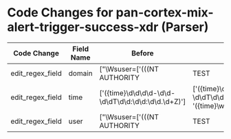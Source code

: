 # Code Changes for pan-cortex-mix-alert-trigger-success-xdr (Parser)

| Code Change | Field Name | Before | After |
|-------------|------------|--------|-------|
| edit_regex_field | domain | ["\Wsuser=\['(((NT AUTHORITY|TEST|({domain}[^\\\=]+))\\+)?(({user}N\/A|LOCAL SERVICE|SYSTEM|Administrator|NETWORK SERVICE|[\w\.\-\!\#\^\~]{1,40}\$?)))(',\s|'\]\s+\w+=)"] | ["\Wsuser=\['(((NT AUTHORITY|TEST|({domain}[^\\\=]+))\\+)?(N\/A|({user}LOCAL SERVICE|SYSTEM|Administrator|NETWORK SERVICE|[\w\.\-\!\#\^\~]{1,40}\$?)))(',\s|'\]\s+\w+=)"] |
| edit_regex_field | time | ['({time}\d\d\d\d-\d\d-\d\dT\d\d:\d\d:\d\d\.\d+Z)'] | ['({time}\d\d\d\d-\d\d-\d\dT\d\d:\d\d:\d\d\.\d+Z)', '({time}\w+\s+\d+\s\d\d:\d\d:\d\d)\s\w+'] |
| edit_regex_field | user | ["\Wsuser=\['(((NT AUTHORITY|TEST|({domain}[^\\\=]+))\\+)?(({user}N\/A|LOCAL SERVICE|SYSTEM|Administrator|NETWORK SERVICE|[\w\.\-\!\#\^\~]{1,40}\$?)))(',\s|'\]\s+\w+=)"] | ["\Wsuser=\['(((NT AUTHORITY|TEST|({domain}[^\\\=]+))\\+)?(N\/A|({user}LOCAL SERVICE|SYSTEM|Administrator|NETWORK SERVICE|[\w\.\-\!\#\^\~]{1,40}\$?)))(',\s|'\]\s+\w+=)"] |